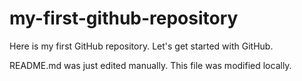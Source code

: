 # my-first-github-repository
Here is my first GitHub repository. Let's get started with GitHub.

README.md was just edited manually. This file was modified locally.
